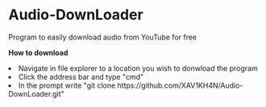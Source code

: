 # Audio-DownLoader
Program to easily download audio from YouTube for free

<strong>How to download</strong>

<li>Navigate in file explorer to a location you wish to donwload the program
<li>Click the address bar and type "cmd"
<li>In the prompt write "git clone https://github.com/XAV1KH4N/Audio-DownLoader.git"
